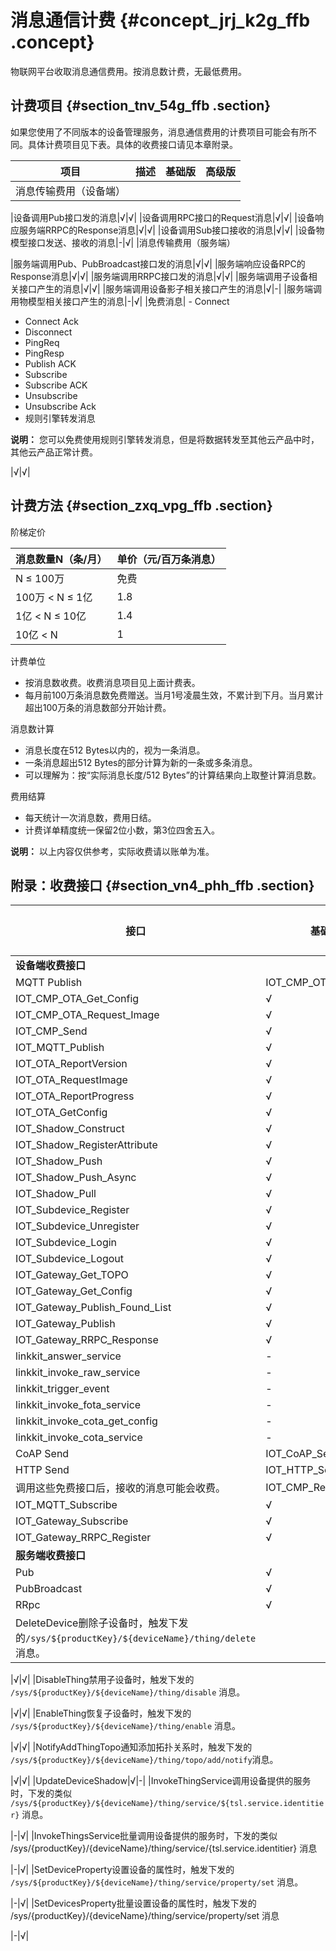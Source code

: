 # 消息通信计费 {#concept_jrj_k2g_ffb .concept}

物联网平台收取消息通信费用。按消息数计费，无最低费用。

## 计费项目 {#section_tnv_54g_ffb .section}

如果您使用了不同版本的设备管理服务，消息通信费用的计费项目可能会有所不同。具体计费项目见下表。具体的收费接口请见本章附录。

|项目|描述|基础版|高级版|
|--|:-|:--|---|
|消息传输费用（设备端）

|设备调用Pub接口发的消息|√|√|
|设备调用RPC接口的Request消息|√|√|
|设备响应服务端RRPC的Response消息|√|√|
|设备调用Sub接口接收的消息|√|√|
|设备物模型接口发送、接收的消息|-|√|
|消息传输费用（服务端）

|服务端调用Pub、PubBroadcast接口发的消息|√|√|
|服务端响应设备RPC的Response消息|√|√|
|服务端调用RRPC接口发的消息|√|√|
|服务端调用子设备相关接口产生的消息|√|√|
|服务端调用设备影子相关接口产生的消息|√|-|
|服务端调用物模型相关接口产生的消息|-|√|
|免费消息| -   Connect
-   Connect Ack
-   Disconnect
-   PingReq
-   PingResp
-   Publish ACK
-   Subscribe
-   Subscribe ACK
-   Unsubscribe
-   Unsubscribe Ack
-   规则引擎转发消息

**说明：** 您可以免费使用规则引擎转发消息，但是将数据转发至其他云产品中时，其他云产品正常计费。


 |√|√|

## 计费方法 {#section_zxq_vpg_ffb .section}

阶梯定价

|消息数量N（条/月）|单价（元/百万条消息）|
|:---------|:----------|
|N ≤ 100万|免费|
|100万 < N ≤ 1亿|1.8|
|1亿 < N ≤ 10亿|1.4|
|10亿 < N|1|

计费单位

-   按消息数收费。收费消息项目见上面计费表。
-   每月前100万条消息数免费赠送。当月1号凌晨生效，不累计到下月。当月累计超出100万条的消息数部分开始计费。

消息数计算

-   消息长度在512 Bytes以内的，视为一条消息。
-   一条消息超出512 Bytes的部分计算为新的一条或多条消息。
-   可以理解为：按“实际消息长度/512 Bytes”的计算结果向上取整计算消息数。

费用结算

-   每天统计一次消息数，费用日结。
-   计费详单精度统一保留2位小数，第3位四舍五入。

**说明：** 以上内容仅供参考，实际收费请以账单为准。

## 附录：收费接口 {#section_vn4_phh_ffb .section}

|接口|基础版|高级版|
|--|---|---|
|**设备端收费接口**|
|MQTT Publish|IOT\_CMP\_OTA\_Start|√|√|
|IOT\_CMP\_OTA\_Get\_Config|√|√|
|IOT\_CMP\_OTA\_Request\_Image|√|√|
|IOT\_CMP\_Send|√|√|
|IOT\_MQTT\_Publish|√|√|
|IOT\_OTA\_ReportVersion|√|√|
|IOT\_OTA\_RequestImage|√|√|
|IOT\_OTA\_ReportProgress|√|√|
|IOT\_OTA\_GetConfig|√|√|
|IOT\_Shadow\_Construct|√|√|
|IOT\_Shadow\_RegisterAttribute|√|√|
|IOT\_Shadow\_Push|√|√|
|IOT\_Shadow\_Push\_Async|√|√|
|IOT\_Shadow\_Pull|√|√|
|IOT\_Subdevice\_Register|√|√|
|IOT\_Subdevice\_Unregister|√|√|
|IOT\_Subdevice\_Login|√|√|
|IOT\_Subdevice\_Logout|√|√|
|IOT\_Gateway\_Get\_TOPO|√|√|
|IOT\_Gateway\_Get\_Config|√|√|
|IOT\_Gateway\_Publish\_Found\_List|√|√|
|IOT\_Gateway\_Publish|√|√|
|IOT\_Gateway\_RRPC\_Response|√|√|
|linkkit\_answer\_service|-|√|
|linkkit\_invoke\_raw\_service|-|√|
|linkkit\_trigger\_event|-|√|
|linkkit\_invoke\_fota\_service|-|√|
|linkkit\_invoke\_cota\_get\_config|-|√|
|linkkit\_invoke\_cota\_service|-|√|
|CoAP Send|IOT\_CoAP\_SendMessage|√|√|
|HTTP Send|IOT\_HTTP\_SendMessage|√|√|
|调用这些免费接口后，接收的消息可能会收费。|IOT\_CMP\_Register|√|√|
|IOT\_MQTT\_Subscribe|√|√|
|IOT\_Gateway\_Subscribe|√|√|
|IOT\_Gateway\_RRPC\_Register|√|√|
|**服务端收费接口**|
|Pub|√|√|
|PubBroadcast|√|√|
|RRpc|√|√|
|DeleteDevice删除子设备时，触发下发的`/sys/${productKey}/${deviceName}/thing/delete` 消息。

|√|√|
|DisableThing禁用子设备时，触发下发的 `/sys/${productKey}/${deviceName}/thing/disable` 消息。

|√|√|
|EnableThing恢复子设备时，触发下发的 `/sys/${productKey}/${deviceName}/thing/enable` 消息。

|√|√|
|NotifyAddThingTopo通知添加拓扑关系时，触发下发的 `/sys/${productKey}/${deviceName}/thing/topo/add/notify`消息。

|√|√|
|UpdateDeviceShadow|√|-|
|InvokeThingService调用设备提供的服务时，下发的类似 `/sys/${productKey}/${deviceName}/thing/service/${tsl.service.identitier}` 消息。

|-|√|
|InvokeThingsService批量调用设备提供的服务时，下发的类似 /sys/\{productKey\}/\{deviceName\}/thing/service/\{tsl.service.identitier\} 消息

|-|√|
|SetDeviceProperty设置设备的属性时，触发下发的 `/sys/${productKey}/${deviceName}/thing/service/property/set` 消息。

|-|√|
|SetDevicesProperty批量设置设备的属性时，触发下发的 /sys/\{productKey\}/\{deviceName\}/thing/service/property/set 消息

|-|√|

